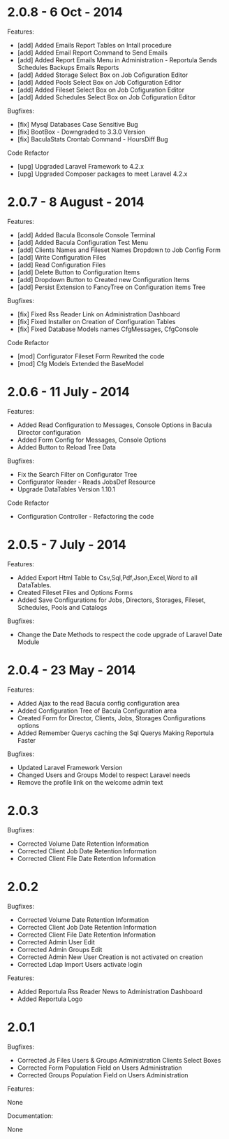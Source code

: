 2.0.8 - 6 Oct - 2014
===============================================

Features:

- [add] Added Emails Report Tables on Intall procedure
- [add] Added Email Report Command to Send Emails
- [add] Added Report Emails Menu in Administration
             - Reportula Sends Schedules Backups Emails Reports
- [add] Added Storage Select Box on Job Cofiguration Editor
- [add] Added Pools Select Box on Job Cofiguration Editor
- [add] Added Fileset Select Box on Job Cofiguration Editor
- [add] Added Schedules Select Box on Job Cofiguration Editor

Bugfixes:

- [fix] Mysql Databases Case Sensitive Bug
- [fix] BootBox - Downgraded to 3.3.0 Version
- [fix] BaculaStats Crontab Command - HoursDiff Bug


Code Refactor

- [upg] Upgraded Laravel Framework to 4.2.x
- [upg] Upgraded Composer packages to meet Laravel 4.2.x

2.0.7 - 8 August - 2014
===============================================

Features:

- [add] Added Bacula Bconsole Console Terminal
- [add] Added Bacula Configuration Test Menu
- [add] Clients Names and Fileset Names Dropdown to Job Config Form
- [add] Write Configuration Files
- [add] Read Configuration Files
- [add] Delete Button to Configuration Items
- [add] Dropdown Button to Created new Configuration Items
- [add] Persist Extension to FancyTree on Configuration items Tree

Bugfixes:

- [fix] Fixed Rss Reader Link on Administration Dashboard
- [fix] Fixed Installer on Creation of Configuration Tables
- [fix] Fixed Database Models names CfgMessages, CfgConsole

Code Refactor

- [mod] Configurator Fileset Form Rewrited the code
- [mod] Cfg Models Extended the BaseModel


2.0.6 - 11 July - 2014
===============================================

Features:

* Added Read Configuration to Messages, Console Options in Bacula Director configuration
* Added Form Config for Messages, Console Options
* Added Button to Reload Tree Data

Bugfixes:

* Fix the Search Filter on Configurator Tree
* Configurator Reader - Reads JobsDef Resource
* Upgrade DataTables Version 1.10.1

Code Refactor

* Configuration Controller - Refactoring the code



2.0.5 - 7 July - 2014
===============================================

Features:

* Added Export Html Table to Csv,Sql,Pdf,Json,Excel,Word to all DataTables.
* Created Fileset Files and Options Forms
* Added Save Configurations for Jobs, Directors, Storages, Fileset, Schedules, Pools and Catalogs

Bugfixes:

* Change the Date Methods to respect the code upgrade of Laravel Date Module


2.0.4 - 23 May - 2014
===============================================

Features:

* Added Ajax to the read Bacula config configuration area
* Added Configuration Tree of Bacula Configuration area
* Created Form for Director, Clients, Jobs, Storages Configurations options
* Added Remember Querys caching the Sql Querys Making Reportula Faster

Bugfixes:

* Updated Laravel Framework Version
* Changed Users and Groups Model to respect Laravel needs
* Remove the profile link on the welcome admin text


2.0.3
===============================================

Bugfixes:

* Corrected Volume Date Retention Information
* Corrected Client Job Date Retention Information
* Corrected Client File Date Retention Information

2.0.2
===============================================

Bugfixes:

* Corrected Volume Date Retention Information
* Corrected Client Job Date Retention Information
* Corrected Client File Date Retention Information
* Corrected Admin User Edit
* Corrected Admin Groups Edit
* Corrected Admin New User Creation is not activated on creation
* Corrected Ldap Import Users activate login

Features:

* Added Reportula Rss Reader News to Administration Dashboard
* Added Reportula Logo


2.0.1
===============================================

Bugfixes:

* Corrected Js Files Users & Groups Administration Clients Select Boxes
* Corrected Form Population Field on Users Administration
* Corrected Groups Population Field on Users Administration

Features:

None

Documentation:

None
